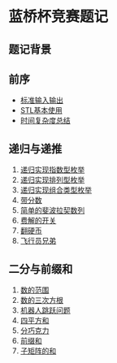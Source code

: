 <!--
 * @Description: 
 * @Author: fengxb
 * @Date: 2022-02-16 11:03:24
 * @LastEditor: fengxb
 * @LastEditTime: 2022-02-20 17:12:14
-->
# 蓝桥杯竞赛题记

## 题记背景

## 前序

- [标准输入输出](Notes/标准输入输出.md)
- [STL基本使用](Notes/STL基本使用.md)
- [时间复杂度总结](Notes/时间复杂度总结.md)

## 递归与递推

1. [递归实现指数型枚举](Notes/_92_递归实现指数型枚举.md)
2. [递归实现排列型枚举](Notes/_94_递归实现排列型枚举.md)
3. [递归实现组合类型枚举](Notes/_93_递归实现组合型枚举.md)
4. [带分数](Notes/_1209_带分数（递归嵌套）.md)
5. [简单的斐波拉契数列](Notes/_717_斐波拉契数列.md)
6. [费解的开关](Notes/_95_费解的开关.md)
7. [翻硬币](Notes/_1208_翻硬币.md)
8. [飞行员兄弟](Notes/_116_飞行员兄弟.md)

## 二分与前缀和

1. [数的范围](Notes/_789_数的范围.md)
2. [数的三次方根](Notes/_790_数的三次方根.md)
3. [机器人跳跃问题](Notes/_730_机器人跳跃问题.md)
4. [四平方和](Notes/_1221_四平方和.md)
5. [分巧克力](Notes/_1227_分巧克力.md)
6. [前缀和](Notes/_795_前缀和.md)
7. [子矩阵的和](Notes/_796_子矩阵的和.md)
